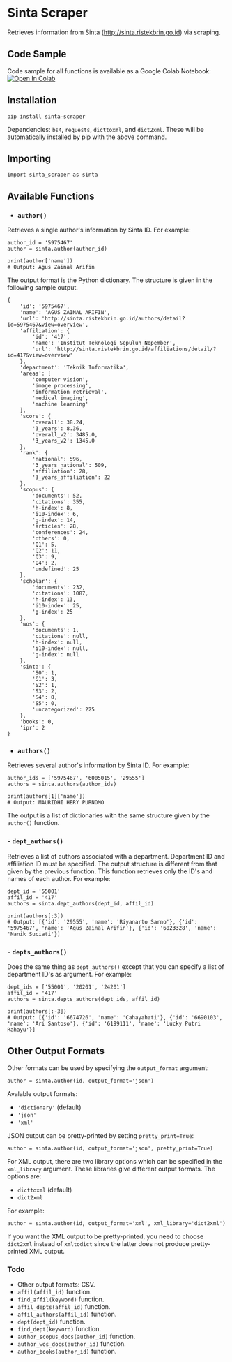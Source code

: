 # Sinta Scraper

Retrieves information from Sinta (http://sinta.ristekbrin.go.id) via scraping.

## Code Sample
Code sample for all functions is available as a Google Colab Notebook: [![Open In Colab](https://colab.research.google.com/assets/colab-badge.svg)](https://colab.research.google.com/github/rendicahya/sinta-scraper/blob/master/sinta-scraper-sample.ipynb)

## Installation
`pip install sinta-scraper`

Dependencies: `bs4`, `requests`, `dicttoxml`, and `dict2xml`. These will be automatically installed by pip with the above command.

## Importing
`import sinta_scraper as sinta`

## Available Functions
- ### `author()`
Retrieves a single author's information by Sinta ID. For example:
```
author_id = '5975467'
author = sinta.author(author_id)

print(author['name'])
# Output: Agus Zainal Arifin
```

The output format is the Python dictionary. The structure is given in the following sample output.
```
{
    'id': '5975467',
    'name': 'AGUS ZAINAL ARIFIN',
    'url': 'http://sinta.ristekbrin.go.id/authors/detail?id=5975467&view=overview',
    'affiliation': {
        'id': '417',
        'name': 'Institut Teknologi Sepuluh Nopember',
        'url': 'http://sinta.ristekbrin.go.id/affiliations/detail/?id=417&view=overview'
    },
    'department': 'Teknik Informatika',
    'areas': [
        'computer vision',
        'image processing',
        'information retrieval',
        'medical imaging',
        'machine learning'
    ],
    'score': {
        'overall': 38.24,
        '3_years': 8.36,
        'overall_v2': 3485.0,
        '3_years_v2': 1345.0
    },
    'rank': {
        'national': 596,
        '3_years_national': 509,
        'affiliation': 28,
        '3_years_affiliation': 22
    },
    'scopus': {
        'documents': 52,
        'citations': 355,
        'h-index': 8,
        'i10-index': 6,
        'g-index': 14,
        'articles': 28,
        'conferences': 24,
        'others': 0,
        'Q1': 5,
        'Q2': 11,
        'Q3': 9,
        'Q4': 2,
        'undefined': 25
    },
    'scholar': {
        'documents': 232,
        'citations': 1087,
        'h-index': 13,
        'i10-index': 25,
        'g-index': 25
    },
    'wos': {
        'documents': 1,
        'citations': null,
        'h-index': null,
        'i10-index': null,
        'g-index': null
    },
    'sinta': {
        'S0': 1,
        'S1': 3,
        'S2': 1,
        'S3': 2,
        'S4': 0,
        'S5': 0,
        'uncategorized': 225
    },
    'books': 0,
    'ipr': 2
}
```

- ### `authors()`
Retrieves several author's information by Sinta ID. For example:
```
author_ids = ['5975467', '6005015', '29555']
authors = sinta.authors(author_ids)

print(authors[1]['name'])
# Output: MAURIDHI HERY PURNOMO
```

The output is a list of dictionaries with the same structure given by the `author()` function.

### - `dept_authors()`
Retrieves a list of authors associated with a department. Department ID and affiliation ID must be specified. The output structure is different from that given by the previous function. This function retrieves only the ID's and names of each author. For example:
```
dept_id = '55001'
affil_id = '417'
authors = sinta.dept_authors(dept_id, affil_id)

print(authors[:3])
# Output: [{'id': '29555', 'name': 'Riyanarto Sarno'}, {'id': '5975467', 'name': 'Agus Zainal Arifin'}, {'id': '6023328', 'name': 'Nanik Suciati'}]
```

### - `depts_authors()`
Does the same thing as `dept_authors()` except that you can specify a list of department ID's as argument. For example:
```
dept_ids = ['55001', '20201', '24201']
affil_id = '417'
authors = sinta.depts_authors(dept_ids, affil_id)

print(authors[:-3])
# Output: [{'id': '6674726', 'name': 'Cahayahati'}, {'id': '6690103', 'name': 'Ari Santoso'}, {'id': '6199111', 'name': 'Lucky Putri Rahayu'}]
```

## Other Output Formats
Other formats can be used by specifying the `output_format` argument:
```
author = sinta.author(id, output_format='json')
```

Avalable output formats:
- `'dictionary'` (default)
- `'json'`
- `'xml'`

JSON output can be pretty-printed by setting `pretty_print=True`:
```
author = sinta.author(id, output_format='json', pretty_print=True)
```

For XML output, there are two library options which can be specified in the `xml_library` argument. These libraries give different output formats. The options are:
- `dicttoxml` (default)
- `dict2xml`

For example:
```
author = sinta.author(id, output_format='xml', xml_library='dict2xml')
```

If you want the XML output to be pretty-printed, you need to choose `dict2xml` instead of `xmltodict` since the latter does not produce pretty-printed XML output.

### Todo
- Other output formats: CSV.
- `affil(affil_id)` function.
- `find_affil(keyword)` function.
- `affil_depts(affil_id)` function.
- `affil_authors(affil_id)` function.
- `dept(dept_id)` function.
- `find_dept(keyword)` function.
- `author_scopus_docs(author_id)` function.
- `author_wos_docs(author_id)` function.
- `author_books(author_id)` function.
